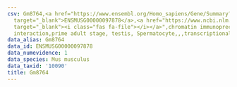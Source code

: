 ```yaml
---
csv: Gm8764,<a href="https://www.ensembl.org/Homo_sapiens/Gene/Summary?db=core;g=ENSMUSG00000097878"
  target="_blank">ENSMUSG00000097878</a>,<a href="https://www.ncbi.nlm.nih.gov/pubmed/25450459"
  target="_blank"><i class="fas fa-file"></i></a>",chromatin immunoprecipitation assay,direct
  interaction,prime adult stage, testis, Spermatocyte,,,transcriptional regulation,
data_alias: Gm8764
data_id: ENSMUSG00000097878
data_numevidence: 1
data_species: Mus musculus
data_taxid: '10090'
title: Gm8764
---
```

